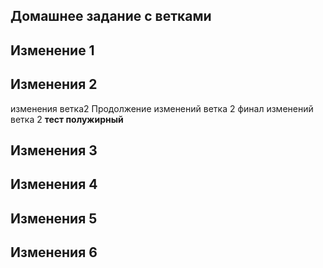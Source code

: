 ## Домашнее задание с ветками 

## Изменение 1

## Изменения 2

изменения ветка2
Продолжение изменений ветка 2
финал изменений ветка 2
**тест полужирный**

## Изменения 3

## Изменения 4

## Изменения 5

## Изменения 6
